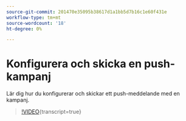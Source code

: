 ```yaml
---
source-git-commit: 201470e35095b38617d1a1bb5d7b16c1e60f431e
workflow-type: tm+mt
source-wordcount: '18'
ht-degree: 0%

---
```

# Konfigurera och skicka en push-kampanj

Lär dig hur du konfigurerar och skickar ett push-meddelande med en kampanj.

>[!VIDEO](https://video.tv.adobe.com/v/3452705/?learn=on&captions=swe){transcript=true}
